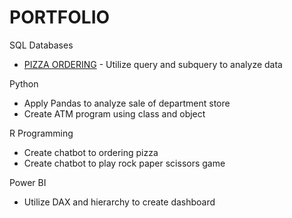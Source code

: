 # PORTFOLIO

SQL Databases
  - [PIZZA ORDERING](https://github.com/frnkad/PORTFOLIO/blob/e52a7ac061b4caa63d7d1defbd09f9dac080a2c2/SQL) - Utilize query and subquery to analyze data

Python 
  - Apply Pandas to analyze sale of department store
  - Create ATM program using class and object 

R Programming 
  - Create chatbot to ordering pizza
  - Create chatbot to play rock paper scissors game

Power BI 
  - Utilize DAX and hierarchy to create dashboard 
